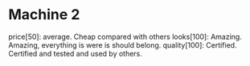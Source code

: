 # Machine 2
price[50]: average. Cheap compared with others 
looks[100]: Amazing. Amazing, everything is were is should belong. 
quality[100]: Certified. Certified and tested and used by others.
